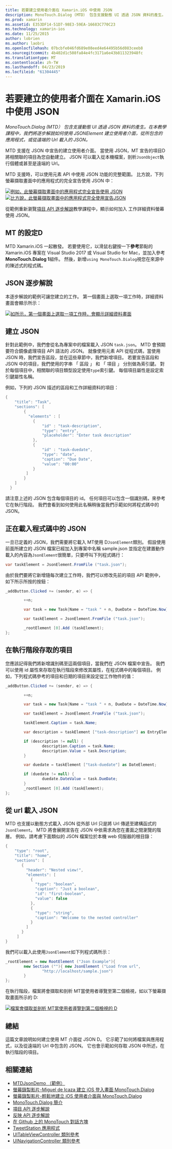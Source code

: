 ```yaml
---
title: 若要建立使用者介面在 Xamarin.iOS 中使用 JSON
description: MonoTouch.Dialog (MTD） 包含支援動態 UI 透過 JSON 資料的產生。 在本教學課程中，我們將逐步解說如何使用 JSONElement 建立使用者介面，從所包含的應用程式，或從遠端的 Url 載入的 JSON。
ms.prod: xamarin
ms.assetid: E353DF14-51D7-98E3-59EA-16683C770C23
ms.technology: xamarin-ios
ms.date: 11/25/2015
author: lobrien
ms.author: laobri
ms.openlocfilehash: 07bcbfe046fd689e08eed4e64495b56d083ceeb8
ms.sourcegitcommit: 4b402d1c508fa84e4fc3171a6e43b811323948fc
ms.translationtype: MT
ms.contentlocale: zh-TW
ms.lasthandoff: 04/23/2019
ms.locfileid: "61304445"
---
```

# <a name="using-json-to-create-a-user-interface-in-xamarinios"></a>若要建立的使用者介面在 Xamarin.iOS 中使用 JSON

_MonoTouch.Dialog (MTD） 包含支援動態 UI 透過 JSON 資料的產生。在本教學課程中，我們將逐步解說如何使用 JSONElement 建立使用者介面，從所包含的應用程式，或從遠端的 Url 載入的 JSON。_

MTD 支援在 JSON 中宣告的建立使用者介面。 當使用 JSON，MT 宣告的項目D 將相關聯的項目為您自動建立。 JSON 可以載入從本機檔案，剖析`JsonObject`執行個體或甚至是遠端的 Url。

MTD 支援時，可以使用元素 API 中使用 JSON 功能的完整範圍。 比方說，下列螢幕擷取畫面中的應用程式的完全宣告使用 JSON 中：

[![](json-element-walkthrough-images/01-load-from-file.png "例如，此螢幕擷取畫面中的應用程式完全宣告使用 JSON")](json-element-walkthrough-images/01-load-from-file.png#lightbox) [ ![](json-element-walkthrough-images/01-load-from-file.png "比方說，此螢幕擷取畫面中的應用程式完全使用宣告JSON")](json-element-walkthrough-images/01-load-from-file.png#lightbox)

從範例重新瀏覽[項目 API 逐步解說](~/ios/user-interface/monotouch.dialog/elements-api-walkthrough.md)教學課程中，顯示如何加入 工作詳細資料螢幕使用 JSON。

## <a name="setting-up-mtd"></a>MT 的設定D

MTD Xamarin.iOS 一起散發。 若要使用它，以滑鼠右鍵按一下**參考**節點的 Xamarin.iOS 專案在 Visual Studio 2017 或 Visual Studio for Mac，並加入參考**MonoTouch.Dialog 1**組件。 然後，新增`using MonoTouch.Dialog`視您在來源中的陳述式的程式碼。

## <a name="json-walkthrough"></a>JSON 逐步解說

本逐步解說的範例可讓您建立的工作。 第一個畫面上選取一項工作時，詳細資料畫面會顯示所示：

 [![](json-element-walkthrough-images/03-task-list.png "如所示，第一個畫面上選取一項工作時，會顯示詳細資料畫面")](json-element-walkthrough-images/03-task-list.png#lightbox)

## <a name="creating-the-json"></a>建立 JSON

針對此範例中，我們會從名為專案中的檔案載入 JSON `task.json`。 MTD 會預期要符合鏡像處理項目 API 語法的 JSON。 就像使用元素 API 從程式碼，當使用 JSON 時，我們宣告區段，並在這些章節中，我們新增項目。 若要宣告區段和 JSON 中的項目，我們使用的字串 「 區段 」 和 「 項目 」 分別做為索引鍵。 對於每個項目中，相關聯的項目類型設定使用`type`索引鍵。 每個項目屬性是設定索引鍵屬性名稱。

例如，下列的 JSON 描述的區段和工作詳細資料的項目：

```csharp
{
    "title": "Task",
    "sections": [
        {
          "elements" : [
            {
                "id" : "task-description",
                "type": "entry",
                "placeholder": "Enter task description"
            },
            {
                "id" : "task-duedate",
                "type": "date",
                "caption": "Due Date",
                "value": "00:00"
            }
         ]
        }
    ]
  }
```

請注意上述的 JSON 包含每個項目的 id。 任何項目可以包含一個識別碼，來參考它在執行階段。 我們會看到如何使用此名稱稍後當我們示範如何將程式碼中的 JSON。

## <a name="loading-the-json-in-code"></a>正在載入程式碼中的 JSON

一旦已定義的 JSON，我們需要將它載入 MT使用 D`JsonElement`類別。 假設使用前面所建立的 JSON 檔案已經加入到專案中名稱 sample.json 並指定在建置動作載入的內容為`JsonElement`很簡單，只要呼叫下列程式碼行：

```csharp
var taskElement = JsonElement.FromFile ("task.json");
```

由於我們要將它新增隨每次建立工作時，我們可以修改先前的項目 API 範例中，如下所示所按的按鈕：

```csharp
_addButton.Clicked += (sender, e) => {

        ++n;

        var task = new Task{Name = "task " + n, DueDate = DateTime.Now};

        var taskElement = JsonElement.FromFile ("task.json");

        _rootElement [0].Add (taskElement);
};
```

## <a name="accessing-elements-at-runtime"></a>在執行階段存取的項目

您應該記得我們將新增識別碼至這兩個項目，當我們在 JSON 檔案中宣告。 我們可以使用 id 屬性來存取在執行階段來修改其屬性，在程式碼中的每個項目。 例如，下列程式碼參考的項目和日期的項目來設定從工作物件的值：

```csharp
_addButton.Clicked += (sender, e) => {

        ++n;

        var task = new Task{Name = "task " + n, DueDate = DateTime.Now};

        var taskElement = JsonElement.FromFile ("task.json");

        taskElement.Caption = task.Name;

        var description = taskElement ["task-description"] as EntryElement;

        if (description != null) {
                description.Caption = task.Name;
                description.Value = task.Description;       
        }

        var duedate = taskElement ["task-duedate"] as DateElement;

        if (duedate != null) {                
                duedate.DateValue = task.DueDate;
        }
        _rootElement [0].Add (taskElement);
};
```

## <a name="loading-json-from-a-url"></a>從 url 載入 JSON

MTD 也支援以動態方式載入 JSON 從外部 Url 只是將 Url 傳遞至建構函式的`JsonElement`。 MTD 將會展開宣告在 JSON 中依需求為您在畫面之間瀏覽的階層。 例如，請考慮下面類似的 JSON 檔案位於本機 web 伺服器的根目錄：

```csharp
{
    "type": "root",
    "title": "home",
    "sections": [
       {
         "header": "Nested view!",
         "elements": [
           {
             "type": "boolean",
             "caption": "Just a boolean",
             "id": "first-boolean",
             "value": false
           },
           {
             "type": "string",
             "caption": "Welcome to the nested controller"
           }
         ]
       }
     ]
}
```

我們可以載入此使用`JsonElement`如下列程式碼所示：

```csharp
_rootElement = new RootElement ("Json Example"){
        new Section (""){ new JsonElement ("Load from url",
                "http://localhost/sample.json")
        }
};
```

在執行階段，檔案將會擷取和剖析 MT當使用者導覽至第二個檢視，如以下螢幕擷取畫面所示的 D:

 [![](json-element-walkthrough-images/04-json-web-example.png "檔案會擷取並剖析 MT當使用者導覽到第二個檢視的 D")](json-element-walkthrough-images/04-json-web-example.png#lightbox)

## <a name="summary"></a>總結

這篇文章說明如何建立使用 MT 介面從 JSON D。 它示範了如何將檔案與應用程式，以及從遠端的 Url 中包含的 JSON。 它也會示範如何存取 JSON 中所述，在執行階段的項目。

## <a name="related-links"></a>相關連結

- [MTDJsonDemo （範例）](https://developer.xamarin.com/samples/MTDJsonDemo/)
- [螢幕錄製影片-Miguel de Icaza 建立 iOS 登入畫面 MonoTouch.Dialog](http://youtu.be/3butqB1EG0c)
- [螢幕錄製影片-輕鬆地建立 iOS 使用者介面與 MonoTouch.Dialog](http://youtu.be/j7OC5r8ZkYg)
- [MonoTouch.Dialog 簡介](~/ios/user-interface/monotouch.dialog/index.md)
- [項目 API 逐步解說](~/ios/user-interface/monotouch.dialog/elements-api-walkthrough.md)
- [反映 API 逐步解說](~/ios/user-interface/monotouch.dialog/reflection-api-walkthrough.md)
- [在 Github 上的 MonoTouch 對話方塊](https://github.com/migueldeicaza/MonoTouch.Dialog)
- [TweetStation 應用程式](https://github.com/migueldeicaza/TweetStation)
- [UITableViewController 類別參考](https://developer.apple.com/library/ios/#DOCUMENTATION/UIKit/Reference/UITableViewController_Class/Reference/Reference.html)
- [UINavigationController 類別參考](https://developer.apple.com/library/ios/#documentation/UIKit/Reference/UINavigationController_Class/Reference/Reference.html)
